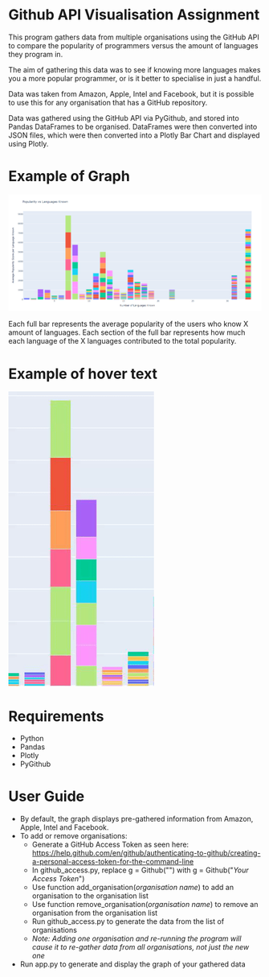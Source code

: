 # Github API Visualisation Assignment

This program gathers data from multiple organisations using the GitHub API to compare the popularity of programmers versus the amount of languages they program in.

The aim of gathering this data was to see if knowing more languages makes you a more popular programmer, or is it better to specialise in just a handful.

Data was taken from Amazon, Apple, Intel and Facebook, but it is possible to use this for any organisation that has a GitHub repository.

Data was gathered using the GitHub API via PyGithub, and stored into Pandas DataFrames to be organised. DataFrames were then converted into JSON files, which were then converted into a Plotly Bar Chart and displayed using Plotly.

# Example of Graph
![](https://github.com/dowlinry/Github_API_Access/blob/master/images/full_graph.png)

Each full bar represents the average popularity of the users who know X amount of languages. Each section of the full bar represents how much each language of the X languages contributed to the total popularity.

# Example of hover text
![](https://github.com/dowlinry/Github_API_Access/blob/master/images/hover_text.gif)

# Requirements
- Python
- Pandas
- Plotly
- PyGithub

# User Guide
- By default, the graph displays pre-gathered information from Amazon, Apple, Intel and Facebook. 
- To add or remove organisations:
  - Generate a GitHub Access Token as seen here: https://help.github.com/en/github/authenticating-to-github/creating-a-personal-access-token-for-the-command-line
  - In github_access.py, replace g = Github("") with g = Github("*Your Access Token*")
  - Use function add_organisation(*organisation name*) to add an organisation to the organisation list
  - Use function remove_organisation(*organisation name*) to remove an organisation from the organisation list
  - Run github_access.py to generate the data from the list of organisations
  - *Note: Adding one organisation and re-running the program will cause it to re-gather data from all organisations, not just the new one*
 - Run app.py to generate and display the graph of your gathered data
